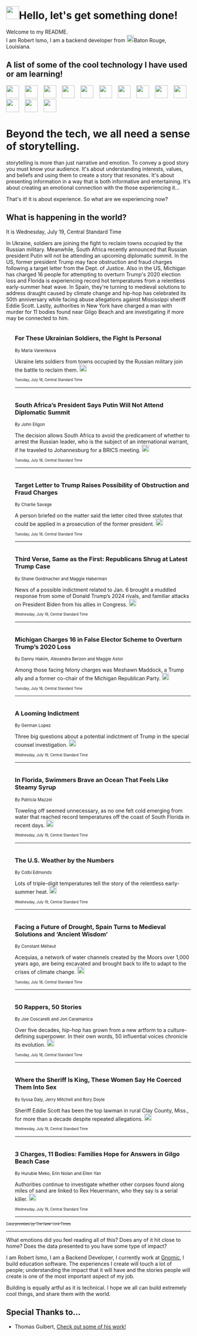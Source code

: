 <h1><img src="https://emojis.slackmojis.com/emojis/images/1643514375/3493/hot-coffee.gif?1643514375" width="35"/>Hello, let's get something done!</h1>

<p>Welcome to my README.<br/>
I am Robert Ismo, I am a backend developer from <img src="https://emojis.slackmojis.com/emojis/images/1638395689/50435/moulin_rouge.png?1638395689" width="20"/>Baton Rouge, Louisiana.</p>
<h2>A list of some of the cool technology I have used or am learning!</h2>
<p>
<img src="https://emojis.slackmojis.com/emojis/images/1643516091/21142/meow_bongotap.gif?1643516091" width="35" alt="">
<img src="https://img.shields.io/badge/Favorite%20Frontend%20Framework-SvelteKit-f83903" alt="">
<img src="https://img.shields.io/badge/Second%20Favorite-Vue-40b581" alt="">
<img src="https://img.shields.io/badge/Most%20Used%20Runtime-Nodejs-78b061" alt="">
<img src="https://emojis.slackmojis.com/emojis/images/1643517416/34482/fire.gif?1643517416" width="35" alt="">
<img src="https://img.shields.io/badge/Javascript%20But%20Better-Typescript-0078ca" alt="">
<img src="https://img.shields.io/badge/Favorite%20Language-Elixir-3e244d" alt="">
<img src="https://img.shields.io/badge/Containerize%20Everything-Docker-6ac9ef" alt="">
<img src="https://emojis.slackmojis.com/emojis/images/1643514596/5999/meow_party.gif?1643514596" width="35" alt="">
<img src="https://img.shields.io/badge/API%20Love%20Language-Graphql-de32a5" alt="">
<img src="https://img.shields.io/badge/Our%20Favorite%20Version%20Controller-Git-e94f33" alt="">
<img src="https://img.shields.io/badge/Favorite%20Database-Redis-d42d1d" alt="">
<img src="https://emojis.slackmojis.com/emojis/images/1643514559/5584/deployparrot.gif?1643514559" width="35" alt="">
<img src="https://img.shields.io/badge/Container%20Interstate-RabbitMQ-f66200" alt="">
<img src="https://img.shields.io/badge/Gotta%20Learn-Kubernetes-316adf" alt="">
<img src="https://img.shields.io/badge/Really%20Mature%20Now-WASM-654fef" alt="">
<img src="https://emojis.slackmojis.com/emojis/images/1666642497/61942/dance_vibe.gif?1666642497" width="35" alt="">
<img src="https://img.shields.io/badge/For%20My%20M1-ARM64-657d96" alt="">
<img src="https://img.shields.io/badge/Loving%20This%20So%20Much-TailwindCSS-17bcb5" alt="">
<img src="https://img.shields.io/badge/Cool%20Build%20Tool-Vite-f9cb24" alt="">
<img src="https://emojis.slackmojis.com/emojis/images/1669231376/62819/working-on-it.gif?1669231376" width="35" alt="">
<img src="https://img.shields.io/badge/Fun%20and%20Easy%20Database-MongoDB-5f8c49" alt="">
<img src="https://img.shields.io/badge/JS%20Life%20Support-NPM-c73737" alt="">
<img src="https://img.shields.io/badge/I%20Liked%20It-DynamoDB-0073b9" alt="">
<img src="https://emojis.slackmojis.com/emojis/images/1643514045/46/question.gif?1643514045" width="35" alt="">
<img src="https://img.shields.io/badge/cool-React-60d6f9" alt="">
<img src="https://img.shields.io/badge/Future%20Big%20Project-Lambda-f37e00" alt="">
<img src="https://img.shields.io/badge/NPM%20But%20Better-PNPM-f1aa07" alt="">
<img src="https://emojis.slackmojis.com/emojis/images/1643514943/9662/fbwow.gif?1643514943" width="35" alt="">
<img src="https://img.shields.io/badge/First%20Language-C-662079" alt="">
<img src="https://img.shields.io/badge/Where%20I%20Deploy%20Frontend-Vercel-000000" alt="">
<img src="https://img.shields.io/badge/Who%20Does%20not%20Want%20an%20App-Swift-f9492a" alt="">
<img src="https://emojis.slackmojis.com/emojis/images/1643514058/151/javascript.png?1643514058" width="35" alt="">
<img src="https://img.shields.io/badge/cool-Python-fbd542" alt="">
<img src="https://img.shields.io/badge/Favorite%20Something-Stripe-656cdc" alt="">
<img src="https://img.shields.io/badge/Of%20Course-HTML5-ed6327" alt="">
<img src="https://emojis.slackmojis.com/emojis/images/1660415405/60731/bomb.gif?1660415405" width="35" alt="">
<img src="https://img.shields.io/badge/hate-CSS-2964ec" alt="">
<img src="https://img.shields.io/badge/Learning-CircleCI-141215" alt="">
<img src="https://img.shields.io/badge/Learning-Rust-fbbb3b" alt="">
<img src="https://emojis.slackmojis.com/emojis/images/1660415397/60712/writing-hand.gif?1660415397" width="35" alt="">
<img src="https://img.shields.io/badge/Dev%20Browser%20of%20Choice-Firefox-cc4e26" alt="">
<img src="https://img.shields.io/badge/Recoverying%20From%20Windows-UNIX-1781e3" alt="">
<img src="https://img.shields.io/badge/LOVE-LogSeq-90c1c2" alt="">
<img src="https://emojis.slackmojis.com/emojis/images/1643514066/223/kirby.gif?1643514066" width="35" alt="">
<img src="https://img.shields.io/badge/Daily%20Driver-MacOS-e6e6e8" alt="">
<img src="https://img.shields.io/badge/Git%20Server-Github-000000" alt="">
<img src="https://img.shields.io/badge/enjoyable-EC2-f17428" alt="">
<img src="https://emojis.slackmojis.com/emojis/images/1643514239/2069/excited.gif?1643514239" width="35" alt="">
</p>
<h1>Beyond the tech, we all need a sense of storytelling.</h1>
<p>storytelling is more than just narrative and emotion. To convey a good story you must know your audience. It's about understanding interests, values, and beliefs and using them to create a story that resonates. It's about presenting information in a way that is both informative and entertaining. It's about creating an emotional connection with the those experiencing it...</p>
<p>That's it! it is about experience. So what are we experiencing now?</p>
<h2>What is happening in the world?</h2>
<p>It is Wednesday, July 19, Central Standard Time</p>
<p>
In Ukraine, soldiers are joining the fight to reclaim towns occupied by the Russian military. Meanwhile, South Africa recently announced that Russian president Putin will not be attending an upcoming diplomatic summit. In the US, former president Trump may face obstruction and fraud charges following a target letter from the Dept. of Justice. Also in the US, Michigan has charged 16 people for attempting to overturn Trump&#39;s 2020 election loss and Florida is experiencing record hot temperatures from a relentless early-summer heat wave. In Spain, they&#39;re turning to medieval solutions to address draught caused by climate change and hip-hop has celebrated its 50th anniversary while facing abuse allegations against Mississippi sheriff Eddie Scott. Lastly, authorities in New York have charged a man with murder for 11 bodies found near Gilgo Beach and are investigating if more may be connected to him.</p>
<ol>
<img src="https://img.shields.io/badge/-world-blue" alt="">
<h3>For These Ukrainian Soldiers, the Fight Is Personal</h3>
<sub>By Maria Varenikova</sub>
<p>Ukraine lets soldiers from towns occupied by the Russian military join the battle to reclaim them.  <a href="https://nyti.ms/3QaIwl4"><img src="https://developer.nytimes.com/files/poweredby_nytimes_30b.png?v=1583354208352" height="20"></a></p>
<sub><sub>Tuesday, July 18, Central Standard Time</sub></sub>
<hr/>
<img src="https://img.shields.io/badge/-world-blue" alt="">
<h3>South Africa’s President Says Putin Will Not Attend Diplomatic Summit</h3>
<sub>By John Eligon</sub>
<p>The decision allows South Africa to avoid the predicament of whether to arrest the Russian leader, who is the subject of an international warrant, if he traveled to Johannesburg for a BRICS meeting.  <a href="https://nyti.ms/3Oi8C4u"><img src="https://developer.nytimes.com/files/poweredby_nytimes_30b.png?v=1583354208352" height="20"></a></p>
<sub><sub>Tuesday, July 18, Central Standard Time</sub></sub>
<hr/>
<img src="https://img.shields.io/badge/-us-blue" alt="">
<h3>Target Letter to Trump Raises Possibility of Obstruction and Fraud Charges</h3>
<sub>By Charlie Savage</sub>
<p>A person briefed on the matter said the letter cited three statutes that could be applied in a prosecution of the former president.  <a href="https://nyti.ms/3QausYO"><img src="https://developer.nytimes.com/files/poweredby_nytimes_30b.png?v=1583354208352" height="20"></a></p>
<sub><sub>Tuesday, July 18, Central Standard Time</sub></sub>
<hr/>
<img src="https://img.shields.io/badge/-us-blue" alt="">
<h3>Third Verse, Same as the First: Republicans Shrug at Latest Trump Case</h3>
<sub>By Shane Goldmacher and Maggie Haberman</sub>
<p>News of a possible indictment related to Jan. 6 brought a muddled response from some of Donald Trump’s 2024 rivals, and familiar attacks on President Biden from his allies in Congress.  <a href="https://nyti.ms/3Y22ssn"><img src="https://developer.nytimes.com/files/poweredby_nytimes_30b.png?v=1583354208352" height="20"></a></p>
<sub><sub>Wednesday, July 19, Central Standard Time</sub></sub>
<hr/>
<img src="https://img.shields.io/badge/-us-blue" alt="">
<h3>Michigan Charges 16 in False Elector Scheme to Overturn Trump’s 2020 Loss</h3>
<sub>By Danny Hakim, Alexandra Berzon and Maggie Astor</sub>
<p>Among those facing felony charges was Meshawn Maddock, a Trump ally and a former co-chair of the Michigan Republican Party.  <a href="https://nyti.ms/3XTPehr"><img src="https://developer.nytimes.com/files/poweredby_nytimes_30b.png?v=1583354208352" height="20"></a></p>
<sub><sub>Tuesday, July 18, Central Standard Time</sub></sub>
<hr/>
<img src="https://img.shields.io/badge/-briefing-blue" alt="">
<h3>A Looming Indictment</h3>
<sub>By German Lopez</sub>
<p>Three big questions about a potential indictment of Trump in the special counsel investigation.  <a href="https://nyti.ms/43wyEFx"><img src="https://developer.nytimes.com/files/poweredby_nytimes_30b.png?v=1583354208352" height="20"></a></p>
<sub><sub>Wednesday, July 19, Central Standard Time</sub></sub>
<hr/>
<img src="https://img.shields.io/badge/-us-blue" alt="">
<h3>In Florida, Swimmers Brave an Ocean That Feels Like Steamy Syrup</h3>
<sub>By Patricia Mazzei</sub>
<p>Toweling off seemed unnecessary, as no one felt cold emerging from water that reached record temperatures off the coast of South Florida in recent days.  <a href="https://nyti.ms/44t3kIY"><img src="https://developer.nytimes.com/files/poweredby_nytimes_30b.png?v=1583354208352" height="20"></a></p>
<sub><sub>Wednesday, July 19, Central Standard Time</sub></sub>
<hr/>
<img src="https://img.shields.io/badge/-us-blue" alt="">
<h3>The U.S. Weather by the Numbers</h3>
<sub>By Colbi Edmonds</sub>
<p>Lots of triple-digit temperatures tell the story of the relentless early-summer heat.  <a href="https://nyti.ms/3rDHqEA"><img src="https://developer.nytimes.com/files/poweredby_nytimes_30b.png?v=1583354208352" height="20"></a></p>
<sub><sub>Wednesday, July 19, Central Standard Time</sub></sub>
<hr/>
<img src="https://img.shields.io/badge/-world-blue" alt="">
<h3>Facing a Future of Drought, Spain Turns to Medieval Solutions and ‘Ancient Wisdom’</h3>
<sub>By Constant Méheut</sub>
<p>Acequias, a network of water channels created by the Moors over 1,000 years ago, are being excavated and brought back to life to adapt to the crises of climate change.  <a href="https://nyti.ms/3NWBpdC"><img src="https://developer.nytimes.com/files/poweredby_nytimes_30b.png?v=1583354208352" height="20"></a></p>
<sub><sub>Tuesday, July 18, Central Standard Time</sub></sub>
<hr/>
<img src="https://img.shields.io/badge/-arts-blue" alt="">
<h3>50 Rappers, 50 Stories</h3>
<sub>By Joe Coscarelli and Jon Caramanica</sub>
<p>Over five decades, hip-hop has grown from a new artform to a culture-defining superpower. In their own words, 50 influential voices chronicle its evolution.  <a href="https://nyti.ms/3JZy8cf"><img src="https://developer.nytimes.com/files/poweredby_nytimes_30b.png?v=1583354208352" height="20"></a></p>
<sub><sub>Tuesday, July 18, Central Standard Time</sub></sub>
<hr/>
<img src="https://img.shields.io/badge/-us-blue" alt="">
<h3>Where the Sheriff Is King, These Women Say He Coerced Them Into Sex</h3>
<sub>By Ilyssa Daly, Jerry Mitchell and Rory Doyle</sub>
<p>Sheriff Eddie Scott has been the top lawman in rural Clay County, Miss., for more than a decade despite repeated allegations.  <a href="https://nyti.ms/3Q1kiK2"><img src="https://developer.nytimes.com/files/poweredby_nytimes_30b.png?v=1583354208352" height="20"></a></p>
<sub><sub>Wednesday, July 19, Central Standard Time</sub></sub>
<hr/>
<img src="https://img.shields.io/badge/-nyregion-blue" alt="">
<h3>3 Charges, 11 Bodies: Families Hope for Answers in Gilgo Beach Case</h3>
<sub>By Hurubie Meko, Erin Nolan and Ellen Yan</sub>
<p>Authorities continue to investigate whether other corpses found along miles of sand are linked to Rex Heuermann, who they say is a serial killer.  <a href="https://nyti.ms/44IoeUs"><img src="https://developer.nytimes.com/files/poweredby_nytimes_30b.png?v=1583354208352" height="20"></a></p>
<sub><sub>Wednesday, July 19, Central Standard Time</sub></sub>
<hr/>
</ol>
<a href="https://developer.nytimes.com"><sub><sub>Data provided by The New York Times</sub></sub></a>
<hr/>
<p>What emotions did you feel reading all of this? Does any of it hit close to home? Does the data presented to you have some type of impact?</p>
<p>I am Robert Ismo, I am a Backend Developer, I currently work at <a href="https://gnomic.education/">Gnomic</a>, I build education software. The experiences I create will touch a lot of people; understanding the impact that it will have and the stories people will create is one of the most important aspect of my job.</p>
<p>Building is equally artful as it is technical. I hope we all can build extremely cool things, and share them with the world.</p>
<h2>Special Thanks to...</h2>
<ul>
<li>Thomas Guibert, <a href="https://github.com/thmsgbrt/thmsgbrt">Check out some of his work!</a></li>
</ul>